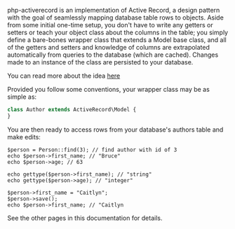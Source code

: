 php-activerecord is an implementation of Active Record, a design pattern with the goal of seamlessly mapping database table rows to objects. Aside from some initial one-time setup, you don't have to write any getters or setters or teach your object class about the columns in the table; you simply define a bare-bones wrapper class that extends a Model base class, and all of the getters and setters and knowledge of columns are extrapolated automatically from queries to the database (which are cached). Changes made to an instance of the class are persisted to your database.
 
 You can read more about the idea [here](https://en.wikipedia.org/wiki/Active_record_pattern)
 
 Provided you follow some conventions, your wrapper class may be as simple as:
  ```php
 class Author extends ActiveRecord\Model {
 }
 ```
 
 You are then ready to access rows from your database's authors table and make edits:
 ```
 $person = Person::find(3); // find author with id of 3
 echo $person->first_name; // "Bruce"
 echo $person->age; // 63
 
 echo gettype($person->first_name); // "string"
 echo gettype($person->age); // "integer"
 
 $person->first_name = "Caitlyn";
 $person->save();
 echo $person->first_name; // "Caitlyn
 ```
 
 See the other pages in this documentation for details.